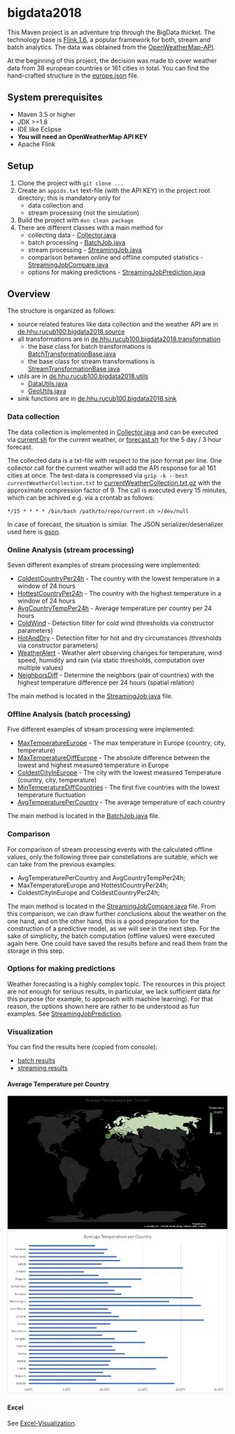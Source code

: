 # bigdata2018
This Maven project is an adventure trip through the BigData thicket. The technology base is [Flink 1.6](https://ci.apache.org/projects/flink/flink-docs-release-1.6/), a popular framework for both, stream and batch analytics. The data was obtained from the [OpenWeatherMap-API](https://openweathermap.org/api).

At the beginning of this project, the decision was made to cover weather data from 38 european countries or 161 cities in total.
You can find the hand-crafted structure in the [europe.json](europe.json) file.

## System prerequisites
- Maven 3.5 or higher
- JDK >=1.8
- IDE like Eclipse
- **You will need an OpenWeatherMap API KEY**
- Apache Flink
## Setup
1. Clone the project with `git clone ...`
2. Create an `appids.txt` text-file (with the API KEY) in the project root directory; this is mandatory only for
   - data collection and
   - stream processing (not the simulation)
3. Build the project with `mvn clean package`
4. There are different classes with a main method for
   * collecting data - [Collector.java](src/main/java/de/hhu/rucub100/bigdata2018/source/Collector.java)
   * batch processing - [BatchJob.java](src/main/java/de/hhu/rucub100/bigdata2018/BatchJob.java)
   * stream processing - [StreamingJob.java](src/main/java/de/hhu/rucub100/bigdata2018/StreamingJob.java)
   * comparison between online and offline computed statistics - [StreamingJobCompare.java](src/main/java/de/hhu/rucub100/bigdata2018/StreamingJobCompare.java)
   * options for making predictions - [StreamingJobPrediction.java](src/main/java/de/hhu/rucub100/bigdata2018/StreamingJobPrediction.java)
## Overview
The structure is organized as follows:
   - source related features like data collection and the weather API are in [de.hhu.rucub100.bigdata2018.source](src/main/java/de/hhu/rucub100/bigdata2018/source)
   - all transformations are in [de.hhu.rucub100.bigdata2018.transformation](src/main/java/de/hhu/rucub100/bigdata2018/transformation)
      - the base class for batch transformations is [BatchTransformationBase.java](src/main/java/de/hhu/rucub100/bigdata2018/transformation/BatchTransformationBase.java)
      - the base class for stream transformations is [StreamTransformationBase.java](src/main/java/de/hhu/rucub100/bigdata2018/transformation/StreamTransformationBase.java)
   - utils are in [de.hhu.rucub100.bigdata2018.utils](src/main/java/de/hhu/rucub100/bigdata2018/utils)
      - [DataUtils.java](src/main/java/de/hhu/rucub100/bigdata2018/utils/DataUtils.java)
      - [GeoUtils.java](src/main/java/de/hhu/rucub100/bigdata2018/utils/GeoUtils.java)
   - sink functions are in [de.hhu.rucub100.bigdata2018.sink](src/main/java/de/hhu/rucub100/bigdata2018/sink)
### Data collection
The data collection is implemented in [Collector.java](src/main/java/de/hhu/rucub100/bigdata2018/source/Collector.java) and can be executed via [current.sh](current.sh) for the current weather, or [forecast.sh](forecast.sh) for the 5 day / 3 hour forecast.

The collected data is a txt-file with respect to the json format per line. One collector call for the current weather will add the API response for all 161 cities at once. The test-data is compressed via `gzip -k --best currentWeatherCollection.txt` to [currentWeatherCollection.txt.gz](test/currentWeatherCollection.txt.gz) with the approximate compression factor of 9. The call is executed every 15 minutes, which can be achived e.g. via a crontab as follows:
```(bash)
*/15 * * * * /bin/bash /path/to/repo/current.sh >/dev/null
```
In case of forecast, the situation is similar. The JSON serializer/deserializer used here is [gson](https://github.com/google/gson).
### Online Analysis (stream processing)
Seven different examples of stream processing were implemented:
   - [ColdestCountryPer24h](src/main/java/de/hhu/rucub100/bigdata2018/transformation/ColdestCountryPer24h.java) - The country with the lowest temperature in a window of 24 hours
   - [HottestCountryPer24h](src/main/java/de/hhu/rucub100/bigdata2018/transformation/HottestCountryPer24h.java) - The country with the highest temperature in a window of 24 hours
   - [AvgCountryTempPer24h](src/main/java/de/hhu/rucub100/bigdata2018/transformation/AvgCountryTempPer24h.java) - Average temperature per country per 24 hours
   - [ColdWind](src/main/java/de/hhu/rucub100/bigdata2018/transformation/ColdWind.java) - Detection filter for cold wind (thresholds via constructor parameters)
   - [HotAndDry](src/main/java/de/hhu/rucub100/bigdata2018/transformation/HotAndDry.java) - Detection filter for hot and dry circumstances (thresholds via constructor parameters)
   - [WeatherAlert](src/main/java/de/hhu/rucub100/bigdata2018/transformation/WeatherAlert.java) - Weather alert observing changes for temperature, wind speed, humidity and rain (via static thresholds, computation over multiple values)
   - [NeighborsDiff](src/main/java/de/hhu/rucub100/bigdata2018/transformation/NeighborsDiff.java) - Determine the neighbors (pair of countries) with the highest temperature difference per 24 hours (spatial relation)
   
The main method is located in the [StreamingJob.java](src/main/java/de/hhu/rucub100/bigdata2018/StreamingJob.java) file.
### Offline Analysis (batch processing)
Five different examples of stream processing were implemented:
   - [MaxTemperatureEurope](src/main/java/de/hhu/rucub100/bigdata2018/transformation/MaxTemperatureEurope.java) - The max temperature in Europe (country, city, temperature)
   - [MaxTemperatureDiffEurope](src/main/java/de/hhu/rucub100/bigdata2018/transformation/MaxTemperatureDiffEurope.java) - The absolute difference between the lowest and highest measured temperature in Europe
   - [ColdestCityInEurope](src/main/java/de/hhu/rucub100/bigdata2018/transformation/ColdestCityInEurope.java) - The city with the lowest measured Temperature (country, city, temperature)
   - [MinTemperatureDiffCountries](src/main/java/de/hhu/rucub100/bigdata2018/transformation/MinTemperatureDiffCountries.java) - The first five countries with the lowest temperature fluctuation
   - [AvgTemperaturePerCountry](src/main/java/de/hhu/rucub100/bigdata2018/transformation/AvgTemperaturePerCountry.java) - The average temperature of each country
   
The main method is located in the [BatchJob.java](src/main/java/de/hhu/rucub100/bigdata2018/BatchJob.java) file.
### Comparison
For comparison of stream processing events with the calculated offline values, only the following three pair constellations are suitable, which we can take from the previous examples:
   - AvgTemperaturePerCountry and AvgCountryTempPer24h;
   - MaxTemperatureEurope and HottestCountryPer24h;
   - ColdestCityInEurope and ColdestCountryPer24h;

The main method is located in the [StreamingJobCompare.java](src/main/java/de/hhu/rucub100/bigdata2018/StreamingJobCompare.java) file.
From this comparison, we can draw further conclusions about the weather on the one hand, and on the other hand, this is a good preparation for the construction of a predictive model, as we will see in the next step. For the sake of simplicity, the batch computation (offline values) were executed again here. One could have saved the results before and read them from the storage in this step.
### Options for making predictions
Weather forecasting is a highly complex topic. The resources in this project are not enough for serious results, in particular, we lack sufficient data for this purpose (for example, to approach with machine learning). For that reason, the options shown here are rather to be understood as fun examples. See [StreamingJobPrediction](src/main/java/de/hhu/rucub100/bigdata2018/StreamingJobPrediction.java).
### Visualization
You can find the results here (copied from console):
   - [batch results](test/batchResults.txt)
   - [streaming results](test/streamingResults.txt)
#### Average Temperature per Country
![Average Temperature per Country](test/avgTempPerCountry.png)
![Average Temperature per Country 2](test/avgTempPerCountry2.png)

#### Excel
See [Excel-Visualization](test/visualization.xlsx).
